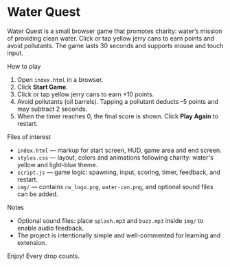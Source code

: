 # Water Quest

Water Quest is a small browser game that promotes charity: water’s mission of providing clean water. Click or tap yellow jerry cans to earn points and avoid pollutants. The game lasts 30 seconds and supports mouse and touch input.

How to play

1. Open `index.html` in a browser.
2. Click **Start Game**.
3. Click or tap yellow jerry cans to earn +10 points.
4. Avoid pollutants (oil barrels). Tapping a pollutant deducts -5 points and may subtract 2 seconds.
5. When the timer reaches 0, the final score is shown. Click **Play Again** to restart.

Files of interest

- `index.html` — markup for start screen, HUD, game area and end screen.
- `styles.css` — layout, colors and animations following charity: water's yellow and light-blue theme.
- `script.js` — game logic: spawning, input, scoring, timer, feedback, and restart.
- `img/` — contains `cw_logo.png`, `water-can.png`, and optional sound files can be added.

Notes

- Optional sound files: place `splash.mp3` and `buzz.mp3` inside `img/` to enable audio feedback.
- The project is intentionally simple and well-commented for learning and extension.

Enjoy! Every drop counts.
